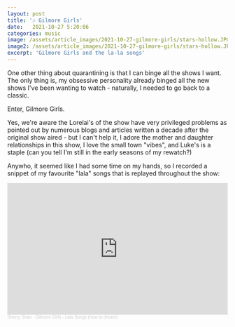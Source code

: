 ```yaml
---
layout: post
title: '🎶 Gilmore Girls'
date:   2021-10-27 5:20:06
categories: music
image: /assets/article_images/2021-10-27-gilmore-girls/stars-hollow.JPG
image2: /assets/article_images/2021-10-27-gilmore-girls/stars-hollow.JPG
excerpt: 'Gilmore Girls and the la-la songs'
---
```


One other thing about quarantining is that I can binge all the shows I want. The only thing is, my obsessive personality already binged all the new shows I've been wanting to watch - naturally, I needed to go back to a classic.

Enter, Gilmore Girls.

Yes, we're aware the Lorelai's of the show have very privileged problems as pointed out by numerous blogs and articles written a decade after the original show aired - but I can't help it, I adore the mother and daughter relationships in this show, I love the small town "vibes", and Luke's is a staple (can you tell I'm still in the early seasons of my rewatch?)

Anywho, it seemed like I had some time on my hands, so I recorded a snippet of my favourite "lala" songs that is replayed throughout the show:

<iframe width="100%" height="300" scrolling="no" frameborder="no" allow="autoplay" src="https://w.soundcloud.com/player/?url=https%3A//api.soundcloud.com/tracks/1148928346&color=%23ff5500&auto_play=false&hide_related=false&show_comments=true&show_user=true&show_reposts=false&show_teaser=true&visual=true"></iframe><div style="font-size: 10px; color: #cccccc;line-break: anywhere;word-break: normal;overflow: hidden;white-space: nowrap;text-overflow: ellipsis; font-family: Interstate,Lucida Grande,Lucida Sans Unicode,Lucida Sans,Garuda,Verdana,Tahoma,sans-serif;font-weight: 100;"><a href="https://soundcloud.com/sherry-shao" title="Sherry Shao" target="_blank" style="color: #cccccc; text-decoration: none;">Sherry Shao</a> · <a href="https://soundcloud.com/sherry-shao/gilmore-girls-lala-songs-how-to-dream" title="Gilmore Girls - Lala Songs (how to dream)" target="_blank" style="color: #cccccc; text-decoration: none;">Gilmore Girls - Lala Songs (how to dream)</a></div>
